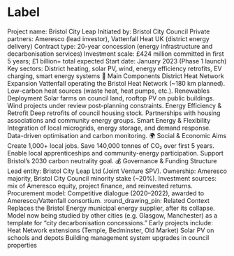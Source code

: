 # Label

Project name: Bristol City Leap
Initiated by: Bristol City Council
Private partners: Ameresco (lead investor), Vattenfall Heat UK (district energy delivery)
Contract type: 20-year concession (energy infrastructure and decarbonisation services)
Investment scale: £424 million committed in first 5 years; £1 billion+ total expected
Start date: January 2023 (Phase 1 launch)
Key sectors: District heating, solar PV, wind, energy efficiency retrofits, EV charging, smart energy systems
:battery: Main Components
District Heat Network Expansion
Vattenfall operating the Bristol Heat Network (~180 km planned).
Low-carbon heat sources (waste heat, heat pumps, etc.).
Renewables Deployment
Solar farms on council land, rooftop PV on public buildings.
Wind projects under review post-planning constraints.
Energy Efficiency & Retrofit
Deep retrofits of council housing stock.
Partnerships with housing associations and community energy groups.
Smart Energy & Flexibility
Integration of local microgrids, energy storage, and demand response.
Data-driven optimisation and carbon monitoring.
:earth_africa: Social & Economic Aims
Create 1,000+ local jobs.
Save 140,000 tonnes of CO₂ over first 5 years.
Enable local apprenticeships and community-energy participation.
Support Bristol’s 2030 carbon neutrality goal.
:moneybag: Governance & Funding Structure
Lead entity: Bristol City Leap Ltd (Joint Venture SPV).
Ownership: Ameresco majority, Bristol City Council minority stake (~20%).
Investment sources: mix of Ameresco equity, project finance, and reinvested returns.
Procurement model: Competitive dialogue (2020–2022), awarded to Ameresco/Vattenfall consortium.
:round_drawing_pin: Related Context
Replaces the Bristol Energy municipal energy supplier, after its collapse.
Model now being studied by other cities (e.g. Glasgow, Manchester) as a template for “city decarbonisation concessions.”
Early projects include:
Heat Network extensions (Temple, Bedminster, Old Market)
Solar PV on schools and depots
Building management system upgrades in council properties
